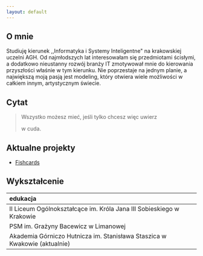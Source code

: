 ```yaml
---
layout: default
---
```


## O mnie
Studiuję kierunek ,,Informatyka i Systemy Inteligentne" na krakowskiej uczelni AGH. Od najmłodszych lat interesowałam się przedmiotami ścisłymi, a dodatkowo nieustanny rozwój branży IT zmotywował mnie do kierowania przyszłości właśnie w tym kierunku. Nie poprzestaje na jednym planie, a największą moją pasją jest modeling, który otwiera wiele możliwości w całkiem innym, artystycznym świecie.

## Cytat

> Wszystko możesz mieć, jeśli tylko chcesz więc uwierz
>
> w cuda.


## Aktualne projekty

*   [Fishcards](https://github.com/AGH-Narzedzia-Informatyczne-2022-2023/Fishcards)




## Wykształcenie

| edukacja                                                                  |
|:--------------------------------------------------------------------------|
| II Liceum Ogólnokształcące im. Króla Jana III Sobieskiego w Krakowie      |
| PSM im. Grażyny Bacewicz w Limanowej                                      |
| Akademia Górniczo Hutnicza im. Stanisława Staszica w Kwakowie (aktualnie) |





